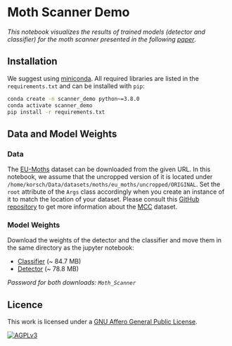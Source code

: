 # Moth Scanner Demo
*This notebook visualizes the results of trained models (detector and classifier) for the moth scanner presented in the following [paper]*.

## Installation

We suggest using [miniconda]. All required libraries are listed in the `requirements.txt` and can be installed with `pip`:

```bash
conda create -n scanner_demo python~=3.8.0
conda activate scanner_demo
pip install -r requirements.txt
```

## Data and Model Weights

### Data
The [EU-Moths][1] dataset can be downloaded from the given URL. In this notebook, we assume that the uncropped version of it is located under `/home/korsch/Data/datasets/moths/eu_moths/uncropped/ORIGINAL`. Set the `root` attribute of the `Args` class accordingly when you create an instance of it to match the location of your dataset. Please consult this [GitHub repository][2] to get more information about the [MCC] dataset.

### Model Weights

Download the weights of the detector and the classifier and move them in the same directory as the jupyter notebook:
* [Classifier] (~ 84.7 MB)
* [Detector] (~ 78.8 MB)

*Password for both downloads: `Moth_Scanner`*

## Licence
This work is licensed under a [GNU Affero General Public License][agplv3].

[![AGPLv3][agplv3-image]][agplv3]

[agplv3]: https://www.gnu.org/licenses/agpl-3.0.html
[agplv3-image]: https://www.gnu.org/graphics/agplv3-88x31.png
[paper]: https://pub.inf-cv.uni-jena.de/search/Korsch21_DLP
[miniconda]: https://docs.conda.io/en/latest/miniconda.html
[1]: https://www.inf-cv.uni-jena.de/eu_moths_dataset
[2]: https://github.com/kimbjerge/MCC-trap/
[MCC]: https://github.com/kimbjerge/MCC-trap/tree/master/data
[Classifier]: http://ammod.inf-cv.uni-jena.de/sharing/U5wV185GT
[Detector]: http://ammod.inf-cv.uni-jena.de/sharing/gpqKZNVEp
